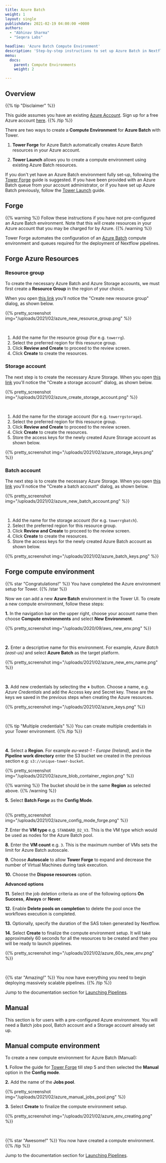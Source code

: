 ```yaml
---
title: Azure Batch
weight: 1
layout: single
publishdate: 2021-02-19 04:00:00 +0000
authors:
  - "Abhinav Sharma"
  - "Seqera Labs"

headline: 'Azure Batch Compute Environment'
description: 'Step-by-step instructions to set up Azure Batch in Nextflow Tower.'
menu:
  docs:
    parent: Compute Environments
    weight: 2

---
```

## Overview
{{% tip "Disclaimer" %}}
<!-- If you already have Batch environment pre-configured, skip Forge and go to Launch -->
This guide assumes you have an existing [Azure Account](https://azure.microsoft.com/en-us). Sign up for a free Azure account [here](https://azure.microsoft.com/en-us/free/).
{{% /tip %}}

There are two ways to create a **Compute Environment** for **Azure Batch** with Tower.

1. **Tower Forge** for Azure Batch automatically creates Azure Batch resources in your Azure account.

2. **Tower Launch** allows you to create a compute environment using existing Azure Batch resources.

If you don't yet have an Azure Batch environment fully set-up, following the [Tower Forge](#forge) guide is suggested. If you have been provided with an Azure Batch queue from your account administrator, or if you have set up Azure Batch previously, follow the [Tower Launch](#manual) guide.

## Forge

<!-- Add explanation for what is Forge and disclaimer -->
{{% warning %}}
Follow these instructions if you have not pre-configured an Azure Batch environment. Note that this will create resources in your Azure account that you may be charged for by Azure.
{{% /warning %}}

Tower Forge automates the configuration of an [Azure Batch](https://azure.microsoft.com/en-us/services/batch/) compute environment and queues required for the deployment of Nextflow pipelines.

## Forge Azure Resources

### Resource group

To create the necessary Azure Batch and Azure Storage accounts, we must first create a **Resource Group** in the region of your choice.

When you open [this link](https://portal.azure.com/#create/Microsoft.ResourceGroup) you'll notice the "Create new resource group" dialog, as shown below.

{{% pretty_screenshot img="/uploads/2021/02/azure_new_resource_group.png" %}}

<br>

1. Add the name for the resource group (for e.g. `towerrg`). 
2. Select the preferred region for this resource group. 
3. Click **Review and Create** to proceed to the review screen.
4. Click **Create** to create the resources.


### Storage account

The next step is to create the necessary Azure Storage. When you open [this link](https://portal.azure.com/#blade/HubsExtension/BrowseResource/resourceType/Microsoft.Storage%2FStorageAccounts) you'll notice the "Create a storage account" dialog, as shown below.

{{% pretty_screenshot img="/uploads/2021/02/azure_create_storage_account.png" %}}

<br>

1. Add the name for the storage account (for e.g. `towerrgstorage`).
2. Select the preferred region for this resource group.
3. Click **Review and Create** to proceed to the review screen.
4. Click **Create** to create the resources.
5. Store the access keys for the newly created Azure Storage account as shown below.


{{% pretty_screenshot img="/uploads/2021/02/azure_storage_keys.png" %}}

### Batch account

The next step is to create the necessary Azure Storage. When you open [this link](https://portal.azure.com/#blade/HubsExtension/BrowseResource/resourceType/Microsoft.Batch%2FbatchAccounts) you'll notice the "Create a batch account" dialog, as shown below.

{{% pretty_screenshot img="/uploads/2021/02/azure_new_batch_account.png" %}}

<br>

1. Add the name for the storage account (for e.g. `towerrgbatch`).
2. Select the preferred region for this resource group.
3. Click **Review and Create** to proceed to the review screen.
4. Click **Create** to create the resources.
5. Store the access keys for the newly created Azure Batch account as shown below.


{{% pretty_screenshot img="/uploads/2021/02/azure_batch_keys.png" %}}



## Forge compute environment

{{% star "Congratulations!" %}}
You have completed the Azure environment setup for Tower.
{{% /star %}}


Now we can add a new **Azure Batch** environment in the Tower UI. To create a new compute environment, follow these steps:

**1.** In the navigation bar on the upper right, choose your account name then choose **Compute environments** and select **New Environment**.

{{% pretty_screenshot img="/uploads/2020/09/aws_new_env.png" %}}

</br>

**2.** Enter a descriptive name for this environment. For example, *Azure Batch (east-us)* and select **Azure Batch** as the target platform.

{{% pretty_screenshot img="/uploads/2021/02/azure_new_env_name.png" %}}

</br>

**3.** Add new credentials by selecting the **+** button. Choose a name, e.g. *Azure Credentials* and add the Access key and Secret key. These are the keys we saved in the previous steps when creating the Azure resources.

{{% pretty_screenshot img="/uploads/2021/02/azure_keys.png" %}}

<br>

{{% tip "Multiple credentials" %}}
You can create multiple credentials in your Tower environment.
{{% /tip %}}

<br>

**4.** Select a **Region**. For example *eu-west-1 - Europe (Ireland)*, and in the **Pipeline work directory** enter the S3 bucket we created in the previous section e.g: `s3://unique-tower-bucket`.


{{% pretty_screenshot img="/uploads/2021/02/azure_blob_container_region.png" %}}

{{% warning %}}
The bucket should be in the same **Region** as selected above.
{{% /warning %}}

**5.** Select **Batch Forge** as the **Config Mode**.


<br>
{{% pretty_screenshot img="/uploads/2021/02/azure_config_mode_forge.png" %}}
<br>

**7.** Enter the **VM type** e.g. `STANDARD_D2_V3`. This is the VM type which would be used as nodes for the Azure Batch pool.

**8.** Enter the **VM count** e.g. `3`. This is the maximum number of VMs sets the limit for Azure Batch autoscale.

**9.** Choose **Autoscale** to allow **Tower Forge** to expand and decrease the number of Virtual Machines during task execution.

**10.** Choose the **Dispose resources** option.

**Advanced options**

**11.** Select the job deletion criteria as one of the following options **On Success**, **Always** or **Never**.

**12.** Enable **Delete pools on completion** to delete the pool once the workflows execution is completed.

**13.** Optionally, specify the duration of the SAS token generated by Nextflow.

**14.** Select **Create** to finalize the compute environment setup. It will take approximately 60 seconds for all the resources to be created and then you will be ready to launch pipelines.

{{% pretty_screenshot img="/uploads/2021/02/azure_60s_new_env.png" %}}

<br>

{{% star "Amazing!" %}}
You now have everything you need to begin deploying massively scalable pipelines.
{{% /tip %}}

Jump to the documentation section for [Launching Pipelines](/docs/launch/overview/).


## Manual

This section is for users with a pre-configured Azure environment. You will need a Batch jobs pool, Batch account and a Storage account already set up.


## Manual compute environment
To create a new compute environment for Azure Batch (Manual):

**1.** Follow the guide for [Tower Forge](#forge) till step 5 and then selected the **Manual** option in the **Config mode**.

**2.** Add the name of the **Jobs pool**.

{{% pretty_screenshot img="/uploads/2021/02/azure_manual_jobs_pool.png" %}}

**3.** Select **Create** to finalize the compute environment setup.

{{% pretty_screenshot img="/uploads/2021/02/azure_env_creating.png" %}}


<br>

{{% star "Awesome!" %}}
You now have created a compute environment.
{{% /tip %}}

Jump to the documentation section for [Launching Pipelines](/docs/launch/overview/).
